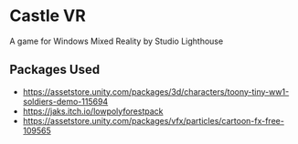 # Castle VR

A game for Windows Mixed Reality by Studio Lighthouse

## Packages Used
- https://assetstore.unity.com/packages/3d/characters/toony-tiny-ww1-soldiers-demo-115694
- https://jaks.itch.io/lowpolyforestpack
- https://assetstore.unity.com/packages/vfx/particles/cartoon-fx-free-109565
